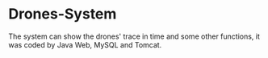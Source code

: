# Drones-System
The system can show the drones' trace in time and some other functions, it was coded by Java Web, MySQL and Tomcat. 
